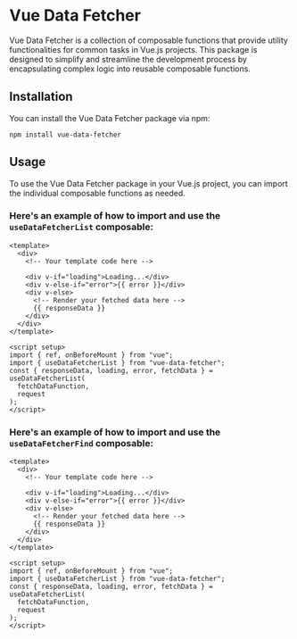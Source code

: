 # Vue Data Fetcher

Vue Data Fetcher is a collection of composable functions that provide utility functionalities for common tasks in Vue.js projects. This package is designed to simplify and streamline the development process by encapsulating complex logic into reusable composable functions.

## Installation

You can install the Vue Data Fetcher package via npm:

```shell
npm install vue-data-fetcher
```

## Usage

To use the Vue Data Fetcher package in your Vue.js project, you can import the individual composable functions as needed.

### Here's an example of how to import and use the `useDataFetcherList` composable:

```vue
<template>
  <div>
    <!-- Your template code here -->

    <div v-if="loading">Loading...</div>
    <div v-else-if="error">{{ error }}</div>
    <div v-else>
      <!-- Render your fetched data here -->
      {{ responseData }}
    </div>
  </div>
</template>

<script setup>
import { ref, onBeforeMount } from "vue";
import { useDataFetcherList } from "vue-data-fetcher";
const { responseData, loading, error, fetchData } = useDataFetcherList(
  fetchDataFunction,
  request
);
</script>
```

### Here's an example of how to import and use the `useDataFetcherFind` composable:

```vue
<template>
  <div>
    <!-- Your template code here -->

    <div v-if="loading">Loading...</div>
    <div v-else-if="error">{{ error }}</div>
    <div v-else>
      <!-- Render your fetched data here -->
      {{ responseData }}
    </div>
  </div>
</template>

<script setup>
import { ref, onBeforeMount } from "vue";
import { useDataFetcherList } from "vue-data-fetcher";
const { responseData, loading, error, fetchData } = useDataFetcherList(
  fetchDataFunction,
  request
);
</script>
```
